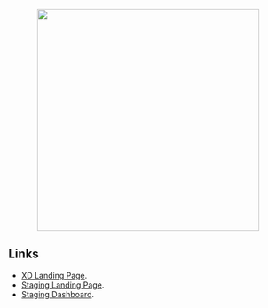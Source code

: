 <p align="center"><img src="https://events.elabs-corp.com/milga/advance_launch_event_backend_staging/images/IMG_9109.png" width="400"></p>



## Links

- [XD Landing Page](https://xd.adobe.com/view/839bace4-bb75-4a79-ab3e-e5a61b515eac-d6c8/).
- [Staging Landing Page](https://events.elabs-corp.com/milga/advance_launch_event_backend_staging/).
- [Staging Dashboard](https://events.elabs-corp.com/milga/advance_launch_event_backend_staging/admin/home).

